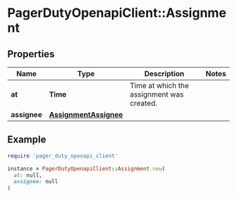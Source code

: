 # PagerDutyOpenapiClient::Assignment

## Properties

| Name | Type | Description | Notes |
| ---- | ---- | ----------- | ----- |
| **at** | **Time** | Time at which the assignment was created. |  |
| **assignee** | [**AssignmentAssignee**](AssignmentAssignee.md) |  |  |

## Example

```ruby
require 'pager_duty_openapi_client'

instance = PagerDutyOpenapiClient::Assignment.new(
  at: null,
  assignee: null
)
```

